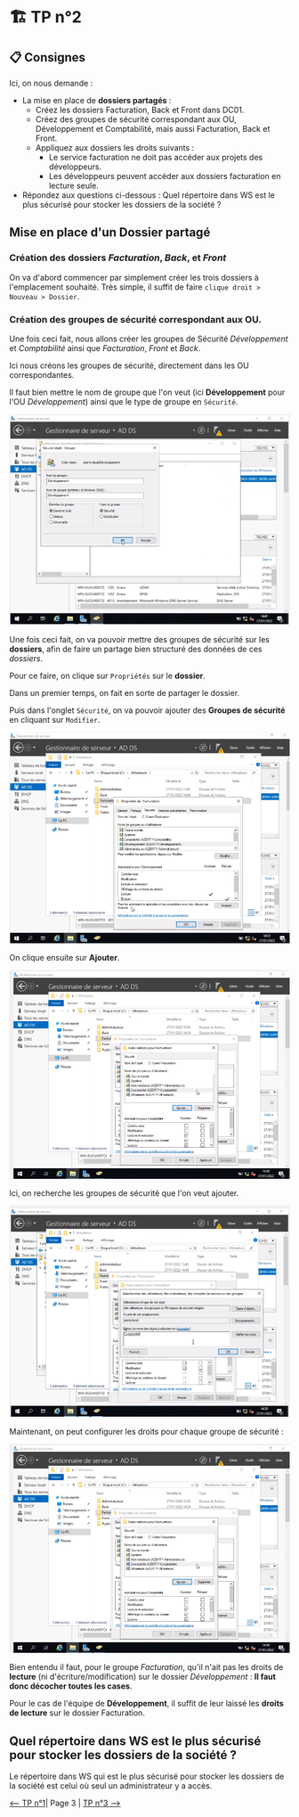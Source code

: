 # :building_construction: TP n°2

## :clipboard: Consignes

Ici, on nous demande :

- La mise en place de **dossiers partagés** :
    - Créez les dossiers Facturation, Back et Front dans DC01.
    - Créez des groupes de sécurité correspondant aux OU, Développement et Comptabilité, mais
    aussi Facturation, Back et Front.
    - Appliquez aux dossiers les droits suivants :
        - Le service facturation ne doit pas accéder aux projets des développeurs.
        - Les développeurs peuvent accéder aux dossiers facturation en lecture seule.
- Répondez aux questions ci-dessous :
Quel répertoire dans WS est le plus sécurisé pour stocker les dossiers de la société ?


## Mise en place d'un Dossier partagé

### Création des dossiers *Facturation*, *Back*, et *Front*

On va d'abord commencer par simplement créer les trois dossiers à l'emplacement souhaité. Très simple, il suffit de faire ``clique droit > Nouveau > Dossier``.

### Création des groupes de sécurité correspondant aux OU.

Une fois ceci fait, nous allons créer les groupes de Sécurité *Développement* et *Comptabilité* ainsi que *Facturation*, *Front* et *Back*.

Ici nous créons les groupes de sécurité, directement dans les OU correspondantes.

Il faut bien mettre le nom de groupe que l'on veut (ici **Développement** pour l'OU *Développement*) ainsi que le type de groupe en `Sécurité`.

![1](./img/1.png)

Une fois ceci fait, on va pouvoir mettre des groupes de sécurité sur les **dossiers**, afin de faire un partage bien structuré des données de ces *dossiers*.

Pour ce faire, on clique sur `Propriétés` sur le **dossier**.

Dans un premier temps, on fait en sorte de partager le dossier.

Puis dans l'onglet `Sécurité`, on va pouvoir ajouter des **Groupes de sécurité** en cliquant sur `Modifier`.

![4](./img/4.png)

On clique ensuite sur **Ajouter**.

![3](./img/3.png)

Ici, on recherche les groupes de sécurité que l'on veut ajouter.

![2](./img/2.png)

Maintenant, on peut configurer les droits pour chaque groupe de sécurité :

![3](./img/3.png)

Bien entendu il faut, pour le groupe *Facturation*, qu'il n'ait pas les droits de **lecture** (ni d'écriture/modification) sur le dossier *Développement* : **Il faut donc décocher toutes les cases**.

Pour le cas de l'équipe de **Développement**, il suffit de leur laissé les **droits de lecture** sur le dossier Facturation.

## Quel répertoire dans WS est le plus sécurisé pour stocker les dossiers de la société ?

Le répertoire dans WS qui est le plus sécurisé pour stocker les dossiers de la société est celui où seul un administrateur y a accès.

[<-- TP n°1](../tp1/tp1.md)| Page 3 | [TP n°3 -->](../tp3/tp3.md)




